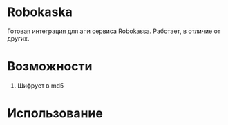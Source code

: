 # Robokaska
Готовая интеграция для апи сервиса Robokassa. Работает, в отличие от других.

# Возможности
1) Шифрует в md5

# Использование

